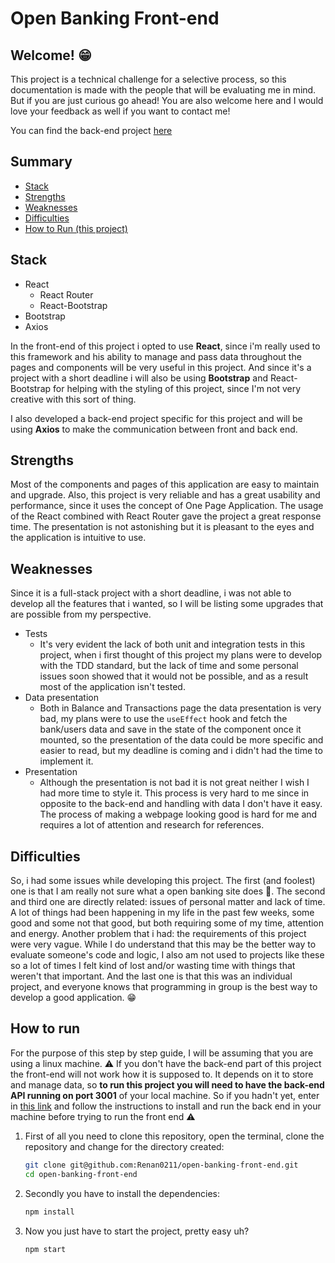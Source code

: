 # Open Banking Front-end
## Welcome! :grin:
This project is a technical challenge for a selective process, so this documentation is made with the people that will be evaluating me in mind. But if you are just curious go ahead! You are also welcome here and I would love your feedback as well if you want to contact me!

You can find the back-end project [here](https://github.com/Renan0211/open-banking-back-end)

## Summary
- [Stack](#stack)
- [Strengths](#strengths)
- [Weaknesses](#weaknesses)
- [Difficulties](#difficulties)
- [How to Run (this project)](#how-to-run)


## Stack
- React
	- React Router
	- React-Bootstrap
- Bootstrap
- Axios

In the front-end of this project i opted to use **React**, since i'm really used to this framework and his ability to manage and pass data throughout the pages and components will be very useful in this project. And since it's a project with a short deadline i will also be using **Bootstrap** and React-Bootstrap for helping with the styling of this project, since I'm not very creative with this sort of thing.

I also developed a back-end project specific for this project and will be using **Axios** to make the communication between front and back end.

## Strengths
Most of the components and pages of this application are easy to maintain and upgrade.
Also, this project is very reliable and has a great usability and performance, since it uses the concept of One Page Application. The usage of the React combined with React Router gave the project a great response time.
The presentation is not astonishing but it is pleasant to the eyes and the application is intuitive to use.

## Weaknesses
Since it is a full-stack project with a short deadline, i was not able to develop all the features that i wanted, so I will be listing some upgrades that are possible from my perspective.

- Tests
	- It's very evident the lack of both unit and integration tests in this project, when i first thought of this project my plans were to develop with the TDD standard, but the lack of time and some personal issues soon showed that it would not be possible, and as a result most of the application isn't tested.
- Data presentation
	- Both in Balance and Transactions page the data presentation is very bad, my plans were to use the `useEffect` hook and fetch the bank/users data and save in the state of the component once it mounted, so the presentation of the data could be more specific and easier to read, but my deadline is coming and i didn't had the time to implement it.
- Presentation
	- Although the presentation is not bad it is not great neither I wish I had more time to style it. This process is very hard to me since in opposite to the back-end and handling with data I don't have it easy. The process of making a webpage looking good is hard for me and requires a lot of attention and research for references.

## Difficulties
So, i had some issues while developing this project. The first (and foolest) one is that I am really not sure what a open banking site does :shrug:.
The second and third one are directly related: issues of personal matter and lack of time. A lot of things had been happening in my life in the past few weeks, some good and some not that good, but both requiring some of my time, attention and energy. 
Another problem that i had: the requirements of this project were very vague. While I do understand that this may be the better way to evaluate someone's code and logic, I also am not used to projects like these so a lot of times I felt kind of lost and/or wasting time with things that weren't that important.
And the last one is that this was an individual project, and everyone knows that programming in group is the best way to develop a good application. :grin:

## How to run
For the purpose of this step by step guide, I will be assuming that you are using a linux machine.
	:warning: If you don't have the back-end part of this project the front-end will not work how it is supposed to. It depends on it to store and manage data, so **to run this project you will need to have the back-end API running on port 3001** of your local machine. So if you hadn't yet, enter in [this link](https://github.com/Renan0211/open-banking-back-end) and follow the instructions to install and run the back end in your machine before trying to run the front end :warning:

 1. First of all you need to clone this repository, open the terminal, clone the repository and change for the directory created:
	 ```bash
	 git clone git@github.com:Renan0211/open-banking-front-end.git
	 cd open-banking-front-end
	 ```
2. Secondly you have to install the dependencies:
	```bash
	npm install
	```
3. Now you just have to start the project, pretty easy uh?
	 ```bash
	 npm start
	 ```
